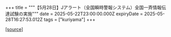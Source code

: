 +++
title = """【5月28日】Jアラート（全国瞬時警報システム）全国一斉情報伝達試験の実施"""
date = 2025-05-22T23:00:00.000Z
expiryDate = 2025-05-28T16:27:53.012Z
tags = ["kuriyama"]
+++


[[source]](https://www.town.kuriyama.hokkaido.jp/site/bousai/31925.html)
